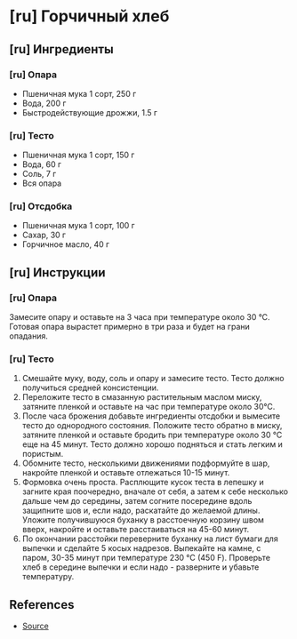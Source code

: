 # [ru] Горчичный хлеб
## [ru] Ингредиенты
### [ru] Опара
* Пшеничная мука 1 сорт, 250 г
* Вода, 200 г
* Быстродействующие дрожжи, 1.5 г

### [ru] Тесто
* Пшеничная мука 1 сорт, 150 г
* Вода, 60 г
* Соль, 7 г
* Вся опара

### [ru] Отсдобка
* Пшеничная мука 1 сорт, 100 г
* Сахар, 30 г
* Горчичное масло, 40 г

## [ru] Инструкции
### [ru] Опара
Замесите опару и оставьте на 3 часа при температуре около 30 °С. Готовая опара вырастет примерно в три раза и будет на грани опадания.

### [ru] Тесто
1. Смешайте муку, воду, соль и опару и замесите тесто. Тесто должно получиться средней консистенции.
2. Переложите тесто в смазанную растительным маслом миску, затяните пленкой и оставьте на час при температуре около 30°С.
3. После часа брожения добавьте ингредиенты отсдобки и вымесите тесто до однородного состояния. Положите тесто обратно в миску, 
затяните пленкой и оставьте бродить при температуре около 30 °С еще на 45 минут. Тесто должно хорошо подняться и стать 
легким и пористым.
4. Обомните тесто, несколькими движениями подформуйте в шар, накройте пленкой и оставьте отлежаться 10-15 минут.
5. Формовка очень проста. Расплющите кусок теста в лепешку и загните края поочередно, вначале от себя, а затем к себе несколько 
дальше чем до середины, затем согните посередине вдоль защипните шов и, если надо, раскатайте до желаемой длины. Уложите 
получившуюся буханку в расстоечную корзину швом вверх, накройте и оставьте расстаиваться на 45-60 минут.
6. По окончании расстойки переверните буханку на лист бумаги для выпечки и сделайте 5 косых надрезов. Выпекайте на камне, с паром, 
30-35 минут при температуре 230 °С (450 F). Проверьте хлеб в середине выпечки и если надо - разверните и убавьте температуру.

## References
* [Source](http://crucide.livejournal.com/182945.html)